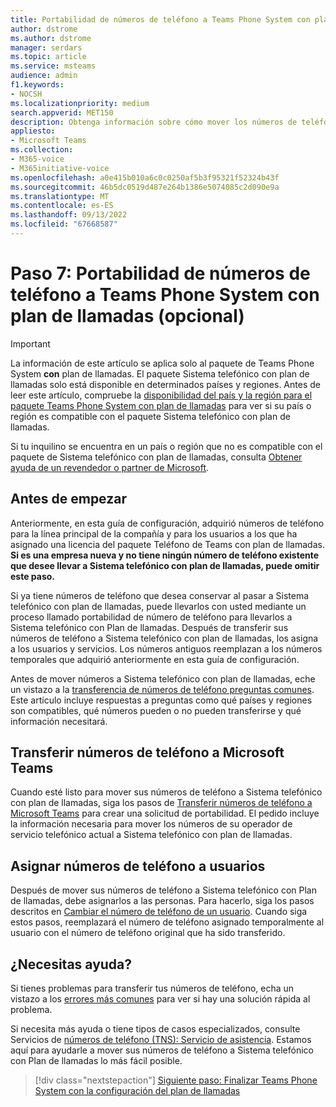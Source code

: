 ```yaml
---
title: Portabilidad de números de teléfono a Teams Phone System con plan de llamadas
author: dstrome
ms.author: dstrome
manager: serdars
ms.topic: article
ms.service: msteams
audience: admin
f1.keywords:
- NOCSH
ms.localizationpriority: medium
search.appverid: MET150
description: Obtenga información sobre cómo mover los números de teléfono existentes de su proveedor actual a Teléfono Microsoft Teams Sistema con Plan de llamadas.
appliesto:
- Microsoft Teams
ms.collection:
- M365-voice
- M365initiative-voice
ms.openlocfilehash: a0e415b010a6c0c0250af5b3f95321f52324b43f
ms.sourcegitcommit: 46b5dc0519d487e264b1386e5074085c2d090e9a
ms.translationtype: MT
ms.contentlocale: es-ES
ms.lasthandoff: 09/13/2022
ms.locfileid: "67668587"
---
```

# <a name="step-7-port-phone-numbers-to-teams-phone-system-with-calling-plan-optional"></a>Paso 7: Portabilidad de números de teléfono a Teams Phone System con plan de llamadas (opcional)

> [!IMPORTANT]
> La información de este artículo se aplica solo al paquete de Teams Phone System **con** plan de llamadas. El paquete Sistema telefónico con plan de llamadas solo está disponible en determinados países y regiones. Antes de leer este artículo, compruebe la [disponibilidad del país y la región para el paquete Teams Phone System con plan de llamadas](../country-and-region-availability-for-audio-conferencing-and-calling-plans/country-and-region-availability-for-audio-conferencing-and-calling-plans.md) para ver si su país o región es compatible con el paquete Sistema telefónico con plan de llamadas.
>
> Si tu inquilino se encuentra en un país o región que no es compatible con el paquete de Sistema telefónico con plan de llamadas, consulta [Obtener ayuda de un revendedor o partner de Microsoft](reseller-partner-support.md).
> 
## <a name="before-you-start"></a>Antes de empezar
Anteriormente, en esta guía de configuración, adquirió números de teléfono para la línea principal de la compañía y para los usuarios a los que ha asignado una licencia del paquete Teléfono de Teams con plan de llamadas. **Si es una empresa nueva y no tiene ningún número de teléfono existente que desee llevar a Sistema telefónico con plan de llamadas, puede omitir este paso.**

Si ya tiene números de teléfono que desea conservar al pasar a Sistema telefónico con plan de llamadas, puede llevarlos con usted mediante un proceso llamado portabilidad de número de teléfono para llevarlos a Sistema telefónico con Plan de llamadas. Después de transferir sus números de teléfono a Sistema telefónico con plan de llamadas, los asigna a los usuarios y servicios. Los números antiguos reemplazan a los números temporales que adquirió anteriormente en esta guía de configuración.

Antes de mover números a Sistema telefónico con plan de llamadas, eche un vistazo a la [transferencia de números de teléfono preguntas comunes](../phone-number-calling-plans/port-order-overview.md). Este artículo incluye respuestas a preguntas como qué países y regiones son compatibles, qué números pueden o no pueden transferirse y qué información necesitará.

## <a name="transferring-phone-numbers-to-microsoft-teams"></a>Transferir números de teléfono a Microsoft Teams
Cuando esté listo para mover sus números de teléfono a Sistema telefónico con plan de llamadas, siga los pasos de [Transferir números de teléfono a Microsoft Teams](../phone-number-calling-plans/transfer-phone-numbers-to-teams.md) para crear una solicitud de portabilidad. El pedido incluye la información necesaria para mover los números de su operador de servicio telefónico actual a Sistema telefónico con plan de llamadas.

## <a name="assigning-phone-numbers-to-users"></a>Asignar números de teléfono a usuarios
Después de mover sus números de teléfono a Sistema telefónico con Plan de llamadas, debe asignarlos a las personas. Para hacerlo, siga los pasos descritos en [Cambiar el número de teléfono de un usuario](../assign-change-or-remove-a-phone-number-for-a-user.md). Cuando siga estos pasos, reemplazará el número de teléfono asignado temporalmente al usuario con el número de teléfono original que ha sido transferido.

## <a name="need-help"></a>¿Necesitas ayuda?

Si tienes problemas para transferir tus números de teléfono, echa un vistazo a los [errores más comunes](../phone-number-calling-plans/port-order-overview.md#common-mistakes-to-watch-out-for) para ver si hay una solución rápida al problema.

Si necesita más ayuda o tiene tipos de casos especializados, consulte Servicios de [números de teléfono (TNS): Servicio de asistencia](../manage-phone-numbers-for-your-organization/contact-tns-service-desk.md). Estamos aquí para ayudarle a mover sus números de teléfono a Sistema telefónico con Plan de llamadas lo más fácil posible.

> [!div class="nextstepaction"]
> [Siguiente paso: Finalizar Teams Phone System con la configuración del plan de llamadas](set-up-finish.md)
